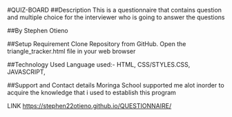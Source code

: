 #QUIZ-BOARD
##Description
This is a questionnaire that contains question and multiple choice for the
interviewer who is going to answer the questions

##By
Stephen Otieno

##Setup Requirement
 Clone Repository from GitHub.
 Open the triangle_tracker.html file in your web browser
 
##Technology Used
Language used:- HTML, CSS/STYLES.CSS,  JAVASCRIPT,

##Support and Contact details
Moringa School supported me alot inorder to acquire the knowledge that i used
to establish this program

LINK https://stephen22otieno.github.io/QUESTIONNAIRE/
